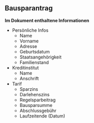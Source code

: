 ## Bausparantrag 
 
**Im Dokument enthaltene Informationen**

- Persönliche Infos
    -  Name
    -  Vorname
    -  Adresse
	-  Geburtsdatum
	-  Staatsangehörigkeit
	-  Familienstand
- Kreditinstitut
    -  Name
    -  Anschrift
- Tarif
    -  Sparzins
    -  Darlehenszins
    -  Regelsparbeitrag
    -  Bausparsumme
    -  Abschlussgebühr
    -  Laufzeitende (Datum)
